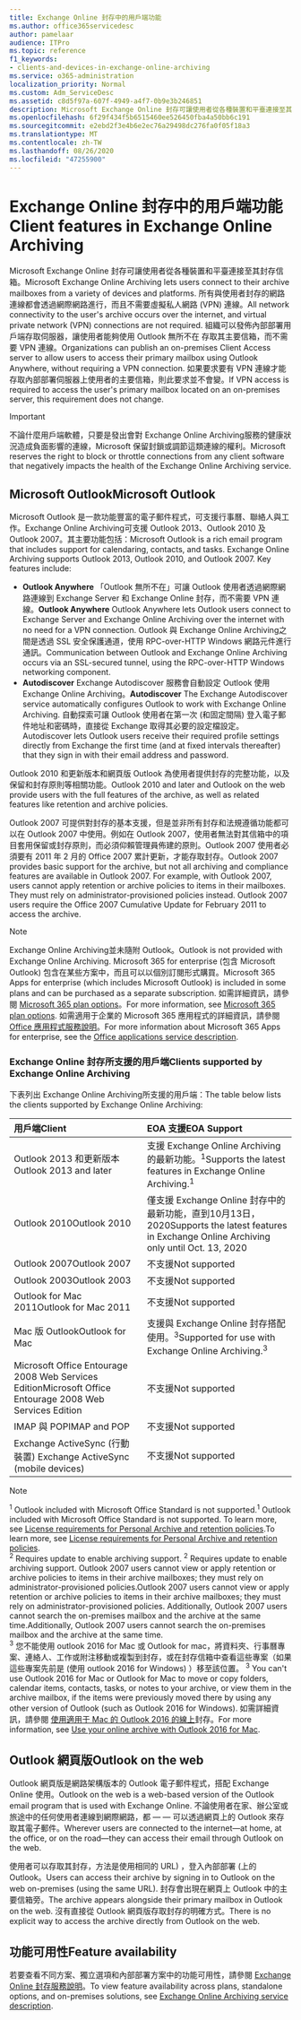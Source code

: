 ```yaml
---
title: Exchange Online 封存中的用戶端功能
ms.author: office365servicedesc
author: pamelaar
audience: ITPro
ms.topic: reference
f1_keywords:
- clients-and-devices-in-exchange-online-archiving
ms.service: o365-administration
localization_priority: Normal
ms.custom: Adm_ServiceDesc
ms.assetid: c8d5f97a-607f-4949-a4f7-0b9e3b246851
description: Microsoft Exchange Online 封存可讓使用者從各種裝置和平臺連接至其封存信箱。 所有與使用者封存的網路連線都會透過網際網路進行，而且不需要虛擬私人網路 (VPN) 連線。 組織可以發佈內部部署用戶端存取伺服器，讓使用者能夠使用 Outlook 無所不在 存取其主要信箱，而不需要 VPN 連線。 如果要求要有 VPN 連線才能存取內部部署伺服器上使用者的主要信箱，則此要求並不會變。
ms.openlocfilehash: 6f29f434f5b6515460ee526450fba4a50bb6c191
ms.sourcegitcommit: e2ebd2f3e4b6e2ec76a29498dc276fa0f05f18a3
ms.translationtype: MT
ms.contentlocale: zh-TW
ms.lasthandoff: 08/26/2020
ms.locfileid: "47255900"
---
```

# <a name="client-features-in-exchange-online-archiving"></a><span data-ttu-id="76630-106">Exchange Online 封存中的用戶端功能</span><span class="sxs-lookup"><span data-stu-id="76630-106">Client features in Exchange Online Archiving</span></span>

<span data-ttu-id="76630-107">Microsoft Exchange Online 封存可讓使用者從各種裝置和平臺連接至其封存信箱。</span><span class="sxs-lookup"><span data-stu-id="76630-107">Microsoft Exchange Online Archiving lets users connect to their archive mailboxes from a variety of devices and platforms.</span></span> <span data-ttu-id="76630-108">所有與使用者封存的網路連線都會透過網際網路進行，而且不需要虛擬私人網路 (VPN) 連線。</span><span class="sxs-lookup"><span data-stu-id="76630-108">All network connectivity to the user's archive occurs over the internet, and virtual private network (VPN) connections are not required.</span></span> <span data-ttu-id="76630-109">組織可以發佈內部部署用戶端存取伺服器，讓使用者能夠使用 Outlook 無所不在 存取其主要信箱，而不需要 VPN 連線。</span><span class="sxs-lookup"><span data-stu-id="76630-109">Organizations can publish an on-premises Client Access server to allow users to access their primary mailbox using Outlook Anywhere, without requiring a VPN connection.</span></span> <span data-ttu-id="76630-110">如果要求要有 VPN 連線才能存取內部部署伺服器上使用者的主要信箱，則此要求並不會變。</span><span class="sxs-lookup"><span data-stu-id="76630-110">If VPN access is required to access the user's primary mailbox located on an on-premises server, this requirement does not change.</span></span>
  
> [!IMPORTANT]
> <span data-ttu-id="76630-111">不論什麼用戶端軟體，只要是發出會對 Exchange Online Archiving服務的健康狀況造成負面影響的連線，Microsoft 保留封鎖或調節這類連線的權利。</span><span class="sxs-lookup"><span data-stu-id="76630-111">Microsoft reserves the right to block or throttle connections from any client software that negatively impacts the health of the Exchange Online Archiving service.</span></span>
  
## <a name="microsoft-outlook"></a><span data-ttu-id="76630-112">Microsoft Outlook</span><span class="sxs-lookup"><span data-stu-id="76630-112">Microsoft Outlook</span></span>

<span data-ttu-id="76630-p103">Microsoft Outlook 是一款功能豐富的電子郵件程式，可支援行事曆、聯絡人與工作。Exchange Online Archiving可支援 Outlook 2013、Outlook 2010 及 Outlook 2007。其主要功能包括：</span><span class="sxs-lookup"><span data-stu-id="76630-p103">Microsoft Outlook is a rich email program that includes support for calendaring, contacts, and tasks. Exchange Online Archiving supports Outlook 2013, Outlook 2010, and Outlook 2007. Key features include:</span></span>
  
- <span data-ttu-id="76630-116">**Outlook Anywhere** 「Outlook 無所不在」可讓 Outlook 使用者透過網際網路連線到 Exchange Server 和 Exchange Online 封存，而不需要 VPN 連線。</span><span class="sxs-lookup"><span data-stu-id="76630-116">**Outlook Anywhere** Outlook Anywhere lets Outlook users connect to Exchange Server and Exchange Online Archiving over the internet with no need for a VPN connection.</span></span> <span data-ttu-id="76630-117">Outlook 與 Exchange Online Archiving之間是透過 SSL 安全保護通道，使用 RPC-over-HTTP Windows 網路元件進行通訊。</span><span class="sxs-lookup"><span data-stu-id="76630-117">Communication between Outlook and Exchange Online Archiving occurs via an SSL-secured tunnel, using the RPC-over-HTTP Windows networking component.</span></span>    
- <span data-ttu-id="76630-118">**Autodiscover** Exchange Autodiscover 服務會自動設定 Outlook 使用Exchange Online Archiving。</span><span class="sxs-lookup"><span data-stu-id="76630-118">**Autodiscover** The Exchange Autodiscover service automatically configures Outlook to work with Exchange Online Archiving.</span></span> <span data-ttu-id="76630-119">自動探索可讓 Outlook 使用者在第一次 (和固定間隔) 登入電子郵件地址和密碼時，直接從 Exchange 取得其必要的設定檔設定。</span><span class="sxs-lookup"><span data-stu-id="76630-119">Autodiscover lets Outlook users receive their required profile settings directly from Exchange the first time (and at fixed intervals thereafter) that they sign in with their email address and password.</span></span> 

<span data-ttu-id="76630-120">Outlook 2010 和更新版本和網頁版 Outlook 為使用者提供封存的完整功能，以及保留和封存原則等相關功能。</span><span class="sxs-lookup"><span data-stu-id="76630-120">Outlook 2010 and later and Outlook on the web provide users with the full features of the archive, as well as related features like retention and archive policies.</span></span>
  
<span data-ttu-id="76630-p106">Outlook 2007 可提供對封存的基本支援，但是並非所有封存和法規遵循功能都可以在 Outlook 2007 中使用。例如在 Outlook 2007，使用者無法對其信箱中的項目套用保留或封存原則，而必須仰賴管理員佈建的原則。Outlook 2007 使用者必須要有 2011 年 2 月的 Office 2007 累計更新，才能存取封存。</span><span class="sxs-lookup"><span data-stu-id="76630-p106">Outlook 2007 provides basic support for the archive, but not all archiving and compliance features are available in Outlook 2007. For example, with Outlook 2007, users cannot apply retention or archive policies to items in their mailboxes. They must rely on administrator-provisioned policies instead. Outlook 2007 users require the Office 2007 Cumulative Update for February 2011 to access the archive.</span></span>
  
> [!NOTE]
> <span data-ttu-id="76630-125">Exchange Online Archiving並未隨附 Outlook。</span><span class="sxs-lookup"><span data-stu-id="76630-125">Outlook is not provided with Exchange Online Archiving.</span></span> <span data-ttu-id="76630-126">Microsoft 365 for enterprise (包含 Microsoft Outlook) 包含在某些方案中，而且可以以個別訂閱形式購買。</span><span class="sxs-lookup"><span data-stu-id="76630-126">Microsoft 365 Apps for enterprise (which includes Microsoft Outlook) is included in some plans and can be purchased as a separate subscription.</span></span> <span data-ttu-id="76630-127">如需詳細資訊，請參閱 [Microsoft 365 plan options](../office-365-platform-service-description/office-365-plan-options.md)。</span><span class="sxs-lookup"><span data-stu-id="76630-127">For more information, see [Microsoft 365 plan options](../office-365-platform-service-description/office-365-plan-options.md).</span></span> <span data-ttu-id="76630-128">如需適用于企業的 Microsoft 365 應用程式的詳細資訊，請參閱 [Office 應用程式服務說明](../office-applications-service-description/office-applications-service-description.md)。</span><span class="sxs-lookup"><span data-stu-id="76630-128">For more information about Microsoft 365 Apps for enterprise, see the [Office applications service description](../office-applications-service-description/office-applications-service-description.md).</span></span> 
  
### <a name="clients-supported-by-exchange-online-archiving"></a><span data-ttu-id="76630-129">Exchange Online 封存所支援的用戶端</span><span class="sxs-lookup"><span data-stu-id="76630-129">Clients supported by Exchange Online Archiving</span></span>

<span data-ttu-id="76630-130">下表列出 Exchange Online Archiving所支援的用戶端：</span><span class="sxs-lookup"><span data-stu-id="76630-130">The table below lists the clients supported by Exchange Online Archiving:</span></span>
  
|<span data-ttu-id="76630-131">**用戶端**</span><span class="sxs-lookup"><span data-stu-id="76630-131">**Client**</span></span>|<span data-ttu-id="76630-132">**EOA 支援**</span><span class="sxs-lookup"><span data-stu-id="76630-132">**EOA Support**</span></span>|
|:-----|:-----|
|<span data-ttu-id="76630-133">Outlook 2013 和更新版本</span><span class="sxs-lookup"><span data-stu-id="76630-133">Outlook 2013 and later</span></span>  <br/> |<span data-ttu-id="76630-134">支援 Exchange Online Archiving 的最新功能。<sup>1</sup></span><span class="sxs-lookup"><span data-stu-id="76630-134">Supports the latest features in Exchange Online Archiving.<sup>1</sup></span></span> <br/> |
|<span data-ttu-id="76630-135">Outlook 2010</span><span class="sxs-lookup"><span data-stu-id="76630-135">Outlook 2010</span></span>  <br/> |<span data-ttu-id="76630-136">僅支援 Exchange Online 封存中的最新功能，直到10月13日，2020</span><span class="sxs-lookup"><span data-stu-id="76630-136">Supports the latest features in Exchange Online Archiving only until Oct. 13, 2020</span></span>|
|<span data-ttu-id="76630-137">Outlook 2007</span><span class="sxs-lookup"><span data-stu-id="76630-137">Outlook 2007</span></span>  <br/> |<span data-ttu-id="76630-138">不支援</span><span class="sxs-lookup"><span data-stu-id="76630-138">Not supported</span></span> |
|<span data-ttu-id="76630-139">Outlook 2003</span><span class="sxs-lookup"><span data-stu-id="76630-139">Outlook 2003</span></span>  <br/> |<span data-ttu-id="76630-140">不支援</span><span class="sxs-lookup"><span data-stu-id="76630-140">Not supported</span></span>  <br/> |
|<span data-ttu-id="76630-141">Outlook for Mac 2011</span><span class="sxs-lookup"><span data-stu-id="76630-141">Outlook for Mac 2011</span></span>  <br/> |<span data-ttu-id="76630-142">不支援</span><span class="sxs-lookup"><span data-stu-id="76630-142">Not supported</span></span>  <br/> |
|<span data-ttu-id="76630-143">Mac 版 Outlook</span><span class="sxs-lookup"><span data-stu-id="76630-143">Outlook for Mac</span></span>  <br/> |<span data-ttu-id="76630-144">支援與 Exchange Online 封存搭配使用。<sup>3</sup></span><span class="sxs-lookup"><span data-stu-id="76630-144">Supported for use with Exchange Online Archiving.<sup>3</sup></span></span> <br/> |
|<span data-ttu-id="76630-145">Microsoft Office Entourage 2008 Web Services Edition</span><span class="sxs-lookup"><span data-stu-id="76630-145">Microsoft Office Entourage 2008 Web Services Edition</span></span>  <br/> |<span data-ttu-id="76630-146">不支援</span><span class="sxs-lookup"><span data-stu-id="76630-146">Not supported</span></span>  <br/> |
|<span data-ttu-id="76630-147">IMAP 與 POP</span><span class="sxs-lookup"><span data-stu-id="76630-147">IMAP and POP</span></span>  <br/> |<span data-ttu-id="76630-148">不支援</span><span class="sxs-lookup"><span data-stu-id="76630-148">Not supported</span></span>  <br/> |
|<span data-ttu-id="76630-149">Exchange ActiveSync (行動裝置) </span><span class="sxs-lookup"><span data-stu-id="76630-149">Exchange ActiveSync (mobile devices)</span></span>  <br/> |<span data-ttu-id="76630-150">不支援</span><span class="sxs-lookup"><span data-stu-id="76630-150">Not supported</span></span>  <br/> |
   
> [!NOTE]
> <span data-ttu-id="76630-151"><sup>1</sup> Outlook included with Microsoft Office Standard is not supported.</span><span class="sxs-lookup"><span data-stu-id="76630-151"><sup>1</sup> Outlook included with Microsoft Office Standard is not supported.</span></span> <span data-ttu-id="76630-152">To learn more, see [License requirements for Personal Archive and retention policies](https://support.office.com/article/Outlook-license-requirements-for-Exchange-features-46B6B7C5-C3CA-43E5-8424-1E2807917C99).</span><span class="sxs-lookup"><span data-stu-id="76630-152">To learn more, see [License requirements for Personal Archive and retention policies](https://support.office.com/article/Outlook-license-requirements-for-Exchange-features-46B6B7C5-C3CA-43E5-8424-1E2807917C99).</span></span> <br/><span data-ttu-id="76630-153"> 
<sup>2</sup> Requires update to enable archiving support.</span><span class="sxs-lookup"><span data-stu-id="76630-153"> 
<sup>2</sup> Requires update to enable archiving support.</span></span> <span data-ttu-id="76630-154">Outlook 2007 users cannot view or apply retention or archive policies to items in their archive mailboxes; they must rely on administrator-provisioned policies.</span><span class="sxs-lookup"><span data-stu-id="76630-154">Outlook 2007 users cannot view or apply retention or archive policies to items in their archive mailboxes; they must rely on administrator-provisioned policies.</span></span> <span data-ttu-id="76630-155">Additionally, Outlook 2007 users cannot search the on-premises mailbox and the archive at the same time.</span><span class="sxs-lookup"><span data-stu-id="76630-155">Additionally, Outlook 2007 users cannot search the on-premises mailbox and the archive at the same time.</span></span> <br/><span data-ttu-id="76630-156"> 
<sup>3</sup> 您不能使用 outlook 2016 for Mac 或 Outlook for mac，將資料夾、行事曆專案、連絡人、工作或附注移動或複製到封存，或在封存信箱中查看這些專案（如果這些專案先前是 (使用 outlook 2016 for Windows) ）移至該位置。</span><span class="sxs-lookup"><span data-stu-id="76630-156"> 
<sup>3</sup> You can't use Outlook 2016 for Mac or Outlook for Mac to move or copy folders, calendar items, contacts, tasks, or notes to your archive, or view them in the archive mailbox, if the items were previously moved there by using any other version of Outlook (such as Outlook 2016 for Windows).</span></span> <span data-ttu-id="76630-157">如需詳細資訊，請參閱 [使用適用于 Mac 的 Outlook 2016 的線上](https://support.office.com/article/Use-your-online-archive-with-Outlook-2016-for-Mac-45b8439c-2982-4b6b-9097-eed71dbfe238)封存。</span><span class="sxs-lookup"><span data-stu-id="76630-157">For more information, see [Use your online archive with Outlook 2016 for Mac](https://support.office.com/article/Use-your-online-archive-with-Outlook-2016-for-Mac-45b8439c-2982-4b6b-9097-eed71dbfe238).</span></span> 

## <a name="outlook-on-the-web"></a><span data-ttu-id="76630-158">Outlook 網頁版</span><span class="sxs-lookup"><span data-stu-id="76630-158">Outlook on the web</span></span>

<span data-ttu-id="76630-159">Outlook 網頁版是網路架構版本的 Outlook 電子郵件程式，搭配 Exchange Online 使用。</span><span class="sxs-lookup"><span data-stu-id="76630-159">Outlook on the web is a web-based version of the Outlook email program that is used with Exchange Online.</span></span> <span data-ttu-id="76630-160">不論使用者在家、辦公室或旅途中的任何使用者連線到網際網路，都 &mdash; &mdash; 可以透過網頁上的 Outlook 來存取其電子郵件。</span><span class="sxs-lookup"><span data-stu-id="76630-160">Wherever users are connected to the internet&mdash;at home, at the office, or on the road&mdash;they can access their email through Outlook on the web.</span></span>
  
<span data-ttu-id="76630-161">使用者可以存取其封存，方法是使用相同的 URL) ，登入內部部署 (上的 Outlook。</span><span class="sxs-lookup"><span data-stu-id="76630-161">Users can access their archive by signing in to Outlook on the web on-premises (using the same URL).</span></span> <span data-ttu-id="76630-162">封存會出現在網頁上 Outlook 中的主要信箱旁。</span><span class="sxs-lookup"><span data-stu-id="76630-162">The archive appears alongside their primary mailbox in Outlook on the web.</span></span> <span data-ttu-id="76630-163">沒有直接從 Outlook 網頁版存取封存的明確方式。</span><span class="sxs-lookup"><span data-stu-id="76630-163">There is no explicit way to access the archive directly from Outlook on the web.</span></span>
  
## <a name="feature-availability"></a><span data-ttu-id="76630-164">功能可用性</span><span class="sxs-lookup"><span data-stu-id="76630-164">Feature availability</span></span>

<span data-ttu-id="76630-165">若要查看不同方案、獨立選項和內部部署方案中的功能可用性，請參閱 [Exchange Online 封存服務說明](exchange-online-archiving-service-description.md)。</span><span class="sxs-lookup"><span data-stu-id="76630-165">To view feature availability across plans, standalone options, and on-premises solutions, see [Exchange Online Archiving service description](exchange-online-archiving-service-description.md).</span></span>